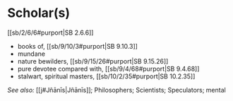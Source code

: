# Scholar(s)

[[sb/2/6/6#purport|SB 2.6.6]]

* books of, [[sb/9/10/3#purport|SB 9.10.3]]
* mundane 
* nature bewilders, [[sb/9/15/26#purport|SB 9.15.26]]
* pure devotee compared with, [[sb/9/4/68#purport|SB 9.4.68]]
* stalwart, spiritual masters, [[sb/10/2/35#purport|SB 10.2.35]]

*See also:* [[j#Jñānīs|Jñānīs]]; Philosophers; Scientists; Speculators; mental
